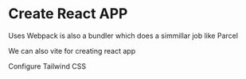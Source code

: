 # Create React APP

Uses Webpack is also a bundler which does a simmillar job like Parcel

We can also vite for creating react app

Configure Tailwind CSS

